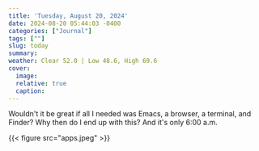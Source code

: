 ```yaml
---
title: 'Tuesday, August 20, 2024'
date: 2024-08-20 05:44:03 -0400
categories: ["Journal"]
tags: [""]
slug: today
summary: 
weather: Clear 52.0 | Low 48.6, High 69.6
cover: 
  image: 
  relative: true
  caption: 
---
```


Wouldn't it be great if all I needed was Emacs, a browser, a terminal, and Finder? Why then do I end up with this? And it's only 6:00 a.m.

{{< figure src="apps.jpeg" >}}

